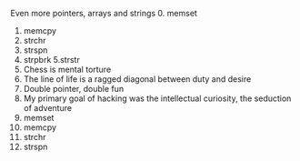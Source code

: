 Even more pointers, arrays and strings
0. memset
1. memcpy
2. strchr
3. strspn
4. strpbrk
5.strstr
6. Chess is mental torture
7. The line of life is a ragged diagonal between duty and desire
8. Double pointer, double fun
9. My primary goal of hacking was the intellectual curiosity, the seduction of adventure
0. memset
1. memcpy
2. strchr
3. strspn
